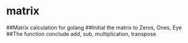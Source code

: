 # matrix
##Matrix calculation for golang
##Initial the matrix to Zeros, Ones, Eye
##The function conclude add, sub, multiplication, transpose
